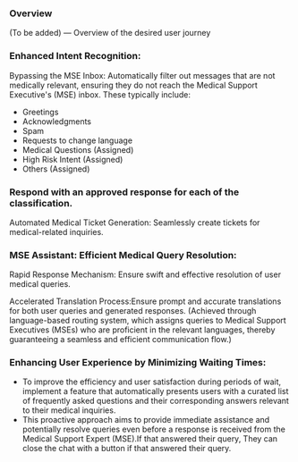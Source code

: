 
### Overview

(To be added) — Overview of the desired user journey


<!-- [![Medical Query Bot 2](./img/medical_query_bot.png)](@medical_query_bot.png)

[![Medical Query Bot 2](./img/medical_query_bot.png)](@medical_query_bot.png)

[![Medical Query Bot 2](./img/medical_query_bot_2.png)](@medical_query_bot_2.png) -->


### Enhanced Intent Recognition:

Bypassing the MSE Inbox: Automatically filter out messages that are not medically relevant, ensuring they do not reach the Medical Support Executive's (MSE) inbox. These typically include:

- Greetings
- Acknowledgments
- Spam
- Requests to change language
- Medical Questions (Assigned)
- High Risk Intent (Assigned)
- Others (Assigned)

### Respond with an approved response for each of the classification.

Automated Medical Ticket Generation: Seamlessly create tickets for medical-related inquiries.

### MSE Assistant: Efficient Medical Query Resolution:

Rapid Response Mechanism: Ensure swift and effective resolution of user medical queries.

Accelerated Translation Process:Ensure prompt and accurate translations for both user queries and generated responses. (Achieved through language-based routing system, which assigns queries to Medical Support Executives (MSEs) who are proficient in the relevant languages, thereby guaranteeing a seamless and efficient communication flow.)

### Enhancing User Experience by Minimizing Waiting Times:

- To improve the efficiency and user satisfaction during periods of wait, implement a feature that automatically presents users with a curated list of frequently asked questions and their corresponding answers relevant to their medical inquiries. 
- This proactive approach aims to provide immediate assistance and potentially resolve queries even before a response is received from the Medical Support Expert (MSE).If that answered their query, They can close the chat with a button if that answered their query.